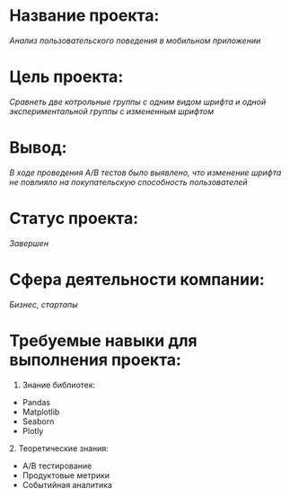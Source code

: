 # **Название проекта:**
  *Анализ пользовательского поведения в мобильном приложении*
# **Цель проекта:**  
  *Сравнеть две котрольные группы с одним видом шрифта и одной экспериментальной группы с измененным шрифтом*
# **Вывод:**
  *В ходе проведения A/B тестов было выявлено, что изменение шрифта не повлияло на покупательскую способность пользователей*
# **Статус проекта:**
  *Завершен*
# **Сфера деятельности компании:**
  *Бизнес, стартапы*
# **Требуемые навыки для выполнения проекта:**
  1. Знание библиотек:
  <ul>
    <li>Pandas</li>
    <li>Matplotlib</li>
    <li>Seaborn</li>
    <li>Plotly</li>
 </ul>
   2. Теоретические знания:
  <ul>
    <li>A/B тестирование</li>
    <li>Продуктовые метрики</li>
    <li>Событийная аналитика </li>
  </ul>
